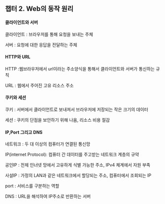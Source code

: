 ## 챕터 2. Web의 동작 원리

#### 클라이언트와 서버

클라이언트 : 브라우저를 통해 요청을 보내는 주체

서버 : 요청에 대한 응답을 전달하는 주체

#### HTTP와 URL

HTTP :웹브라우저에서 url이라는 주소양식을 통해서 클라이언트와 서버가 통신하는 규칙

URL : 웹에서 주어진 고유 리소스 주소

#### 쿠키와 세션

쿠키 : 서버에서 클라이언트로 보내져서 브라우저에 저장되는 작은 크기의 데이터

세션 : 쿠키의 단점을 보안하기 위해 나옴, 리소스 비용 절감

#### IP,Port 그리고 DNS

네트워크 : 두 대 이상의 컴퓨터가 연결된 통신망

IP(internet Protocol): 컴퓨터 간 데이터를 주고받는 네트워크 계층의 규약

공인IP : 전체 인너넷 망에서 고유하게 식별 가능한 주소, IPv4 체계에서 자원 부족

사설IP : 가정의 LAN과 같은 네트워크에서 할당되는 주소, 컴퓨터에서 조회되는 IP

port : 서비스를 구분하는 역할

DNS : URL을 해석하여 IP주소로 반환하는 서버








